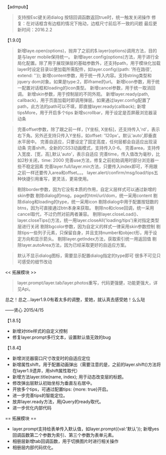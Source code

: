 ﻿【admpub】
> 支持按Esc键关闭dialog
> 按钮回调函数返回true时，统一触发关闭操作
> 修复：在对话框含有边框的情况下拖动，边框尺寸前后不一致的问题
最后更新时间：2016.2.2


【1.9.0】

> 新增laye.open(options)，抛弃了之前的$.layer(options)调用方法，目的是与layer mobile保持统一。
> 新增layer.config(options)方法，用于进行全局化配置。除了用于展现弹层的基础参数外，还支持path，用于模块化加载layer时设定目录以便加载所需配件，如layer.config({path: '所在路径', extend: ''});
> 新增content参数，用于统一传入内容。支持string类型和jquery dom对象。如果是type:2，即iframe的url。
> 新增icon参数，用于统一配置对话框和loading的icon类型。
> 新增cancel参数，用于统一取消回调。
> 新增skin参数，用于控制层的不同外观。
> 新增layer.ready(path, callback)，用于页面加载时即调用弹层。如果通过layer.config配置了path，此方法的path可以不填，即直接layer.ready(callback);
> 新增tipsMore，用于开启多个tips
> 新增scrollbar，用于设定是否屏蔽浏览器滚动条

> 完善offset参数，除了跟之前一样，[Y坐标, X坐标]，还支持传入'rd'，表示右下角。另外还支持只传入Y坐标，如offset: '120px'。默认'auto',即垂直水平居中。
> 完善自适应，只要设定了固定高度，任何层都会自适应出现滚动条
> 完善shift，全新的CSS3动画模式，支持传入0-6。
> 完善area，支持传入宽度、[宽，高],默认'auto'，表示自适应
> 完善time，传入值改为毫秒，比如2秒关闭，time: 2000
> 完善use方法，修复之前初始调用时部分浏览器一些不稳定因素
> 完善layer.full/layer.min方法，只要传入index即可，不用跟之前一样还要传入area和offset。。。
> layer.alert/confirm/msg/load/tips五种快捷引用重写，更灵活，更易使用。

> 剔除border参数，因为它没有本质的作用，自定义层样式可以通过新增的skin参数
> 剔除dialog的msg，page的html/url/dom，统一采用content
> 剔除dialog和loading的type，统一采用icon
> 剔除dialog中用于配置按钮数的btns，因为可直接通过btn本身来获取。
> 剔除no和close回调，统一采用cancel取代，不过仍然对前两者兼容。
> 剔除layer.closeLoad()、layer.closeTips()方法，统一用layer.closeAll('loading/tips')来对指定类型层进行关闭
> 剔除bgcolor参数，因为自定义的样式一律采用skin参数控制
> 剔除tips一些列子元素，只保留自身，并且支持number和object形，用于设定方向和显示箭头。
> 剔除layer.getIndex方法，获取索引统一用返回值
> 剔除layer.autoArea方法，因为已经采取更好的自适应方案。

> 默认不显示dialog图标，需要显示配置dialog指定的type即可
> 很多不可见只可感受的细节改动

<< 拓展模块 >>
> layer.prompt/layer.tab/layer.photos重写，代码更强健，功能更强大，详见Api。


总之！总之…layer1.9.0有着太多的调整，爱她，就认真去感受她！么么哒

——贤心 2015/4/15

【1.8.5】
* 新增对title样式的自定义控制
* 修复layer.prompt多行文本，设置默认值无效的bug

【1.8.4】
* 新增浏览器窗口尺寸改变时的自适应定位
* 新增属性shift，用于配置动画弹出（需要注意的是，之前的layer.shift()方法将在layer1.9遗弃，用shift属性取代）
* 新增方法layer.title(name, index); 用于动态改变层的标题。
* 修改弹出层默认初始坐标为垂直左右居中。
* 开放多个tips，可通过配置tips: {more: true}开启。
* 进一步完善tips的智能定位。
* 放弃layer.ready方法，用jQuery的ready取代。
* 进一步优化内部代码

== 拓展模块 ==
* layer.prompt支持给表单传入默认值，如layer.prompt({val:'默认'}); 新增yes回调函数第二个参数为索引、第三个参数为表单元素。
* 相册层新增tab回调函数，用于切换图片时进行相关操作
* 相册层内部代码优化。
